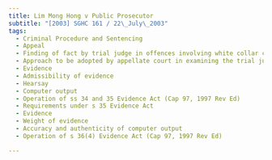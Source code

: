 ```yaml
---
title: Lim Mong Hong v Public Prosecutor 
subtitle: "[2003] SGHC 161 / 22\_July\_2003"
tags:
  - Criminal Procedure and Sentencing
  - Appeal
  - Finding of fact by trial judge in offences involving white collar crime where evidence destroyed or fabricated
  - Approach to be adopted by appellate court in examining the trial judge\'s findings of facts
  - Evidence
  - Admissibility of evidence
  - Hearsay
  - Computer output
  - Operation of ss 34 and 35 Evidence Act (Cap 97, 1997 Rev Ed)
  - Requirements under s 35 Evidence Act
  - Evidence
  - Weight of evidence
  - Accuracy and authenticity of computer output
  - Operation of s 36(4) Evidence Act (Cap 97, 1997 Rev Ed)

---
```


